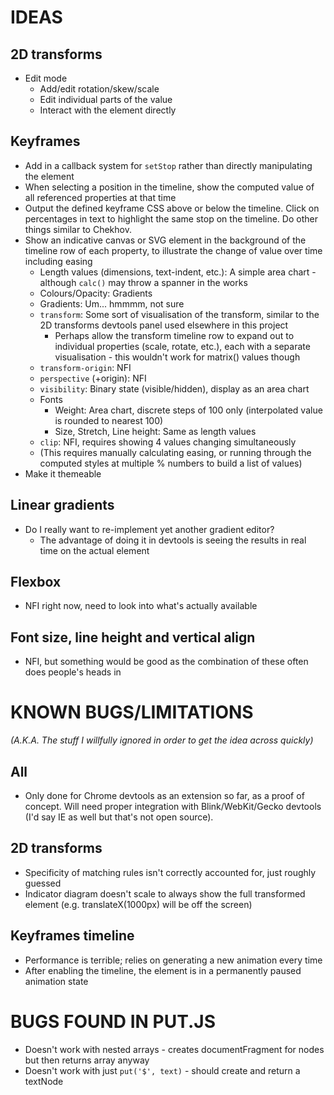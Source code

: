 # IDEAS

## 2D transforms

* Edit mode
	* Add/edit rotation/skew/scale
	* Edit individual parts of the value
    * Interact with the element directly

## Keyframes

* Add in a callback system for `setStop` rather than directly manipulating the element
* When selecting a position in the timeline, show the computed value of all referenced properties at that time
* Output the defined keyframe CSS above or below the timeline. Click on percentages in text to highlight the same stop on the timeline. Do other things similar to Chekhov.
* Show an indicative canvas or SVG element in the background of the timeline row of each property, to illustrate the change of value over time including easing
    * Length values (dimensions, text-indent, etc.): A simple area chart - although `calc()` may throw a spanner in the works
    * Colours/Opacity: Gradients
    * Gradients: Um... hmmmm, not sure
    * `transform`: Some sort of visualisation of the transform, similar to the 2D transforms devtools panel used elsewhere in this project
        * Perhaps allow the transform timeline row to expand out to individual properties (scale, rotate, etc.), each with a separate visualisation - this wouldn't work for matrix() values though
    * `transform-origin`: NFI
    * `perspective` (+origin): NFI
    * `visibility`: Binary state (visible/hidden), display as an area chart
    * Fonts
        * Weight: Area chart, discrete steps of 100 only (interpolated value is rounded to nearest 100)
        * Size, Stretch, Line height: Same as length values
    * `clip`: NFI, requires showing 4 values changing simultaneously
    * (This requires manually calculating easing, or running through the computed styles at multiple % numbers to build a list of values)
* Make it themeable

## Linear gradients

* Do I really want to re-implement yet another gradient editor?
    * The advantage of doing it in devtools is seeing the results in real time on the actual element

## Flexbox

* NFI right now, need to look into what's actually available

## Font size, line height and vertical align

* NFI, but something would be good as the combination of these often does people's heads in



# KNOWN BUGS/LIMITATIONS

_(A.K.A. The stuff I willfully ignored in order to get the idea across quickly)_

## All

* Only done for Chrome devtools as an extension so far, as a proof of concept. Will need proper integration with Blink/WebKit/Gecko devtools (I'd say IE as well but that's not open source).

## 2D transforms

* Specificity of matching rules isn't correctly accounted for, just roughly guessed
* Indicator diagram doesn't scale to always show the full transformed element (e.g. translateX(1000px) will be off the screen)

## Keyframes timeline

* Performance is terrible; relies on generating a new animation every time
* After enabling the timeline, the element is in a permanently paused animation state


# BUGS FOUND IN PUT.JS

* Doesn't work with nested arrays - creates documentFragment for nodes but then returns array anyway
* Doesn't work with just `put('$', text)` - should create and return a textNode
